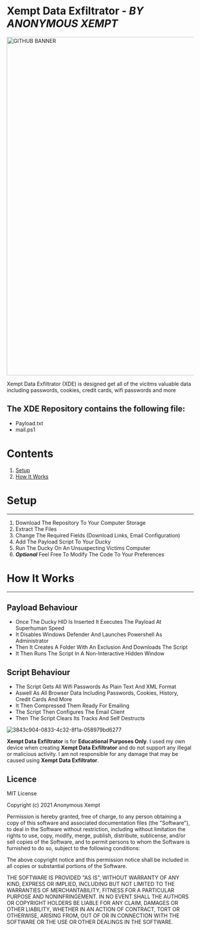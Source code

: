 # **Xempt Data Exfiltrator**  - *BY ANONYMOUS XEMPT*

<img width="909" alt="GITHUB BANNER" src="https://user-images.githubusercontent.com/82794434/117269730-b0891280-ae97-11eb-9c66-ac0a8ee67340.PNG">

Xempt Data Exfiltrator (XDE) is designed get all of the vicitms valuable data including passwords, cookies, credit cards, wifi passwords and more


## **The XDE Repository contains the following file:**
 
- Payload.txt
- mail.ps1

# **Contents**
 1. [Setup](https://github.com/AnonymousXempt/XDE#Setup)
 2. [How It Works](https://github.com/AnonymousXempt/XDE#How-It-Works)

# **Setup**
-------------------
1.  Download The Repository To Your Computer Storage
2.  Extract The Files
3.  Change The Required Fields (Download Links, Email Configuration)
4.  Add The Payload Script To Your Ducky
5.  Run The Ducky On An Unsuspecting Victims Computer
6. ***Optional*** Feel Free To Modify The Code To Your Preferences 


# **How It Works**
-------------------
## Payload Behaviour
- Once The Ducky HID Is Inserted It Executes The Payload At Superhuman Speed
- It Disables Windows Defender And Launches Powershell As Administrator
- Then It Creates A Folder With An Exclusion And Downloads The Script
- It Then Runs The Script In A Non-Interactive Hidden Window

## Script Behaviour
- The Script Gets All Wifi Passwords As Plain Text And XML Format
- Aswell As All Browser Data Including Passwords, Cookies, History, Credit Cards And More
- It Then Compressed Them Ready For Emailing
- The Script Then Configures The Email Client
- Then The Script Clears Its Tracks And Self Destructs   



![3843c904-0833-4c32-8f1a-058979bd6277](https://user-images.githubusercontent.com/82794434/119254694-f31c5000-bbf6-11eb-9982-e5115d2b0052.jpeg)

**Xempt Data Exfiltrator** is for **Educational Purposes Only**. I used my own device when creating **Xempt Data Exfiltrator** and do not support any illegal or malicious activity. I am not responsible for any damage that may be caused using **Xempt Data Exfiltrator**.


## Licence
MIT License

Copyright (c) 2021 Anonymous Xempt

Permission is hereby granted, free of charge, to any person obtaining a copy
of this software and associated documentation files (the "Software"), to deal
in the Software without restriction, including without limitation the rights
to use, copy, modify, merge, publish, distribute, sublicense, and/or sell
copies of the Software, and to permit persons to whom the Software is
furnished to do so, subject to the following conditions:

The above copyright notice and this permission notice shall be included in all
copies or substantial portions of the Software.

THE SOFTWARE IS PROVIDED "AS IS", WITHOUT WARRANTY OF ANY KIND, EXPRESS OR
IMPLIED, INCLUDING BUT NOT LIMITED TO THE WARRANTIES OF MERCHANTABILITY,
FITNESS FOR A PARTICULAR PURPOSE AND NONINFRINGEMENT. IN NO EVENT SHALL THE
AUTHORS OR COPYRIGHT HOLDERS BE LIABLE FOR ANY CLAIM, DAMAGES OR OTHER
LIABILITY, WHETHER IN AN ACTION OF CONTRACT, TORT OR OTHERWISE, ARISING FROM,
OUT OF OR IN CONNECTION WITH THE SOFTWARE OR THE USE OR OTHER DEALINGS IN THE
SOFTWARE.
